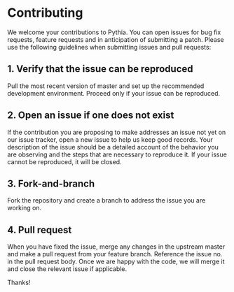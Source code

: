 # Contributing

We welcome your contributions to Pythia. You can open issues for bug fix requests, feature requests and
in anticipation of submitting a patch. Please use the following guidelines when 
submitting issues and pull requests:

## 1. Verify that the issue can be reproduced

Pull the most recent version of master and set up the recommended development environment. Proceed only if your issue can be reproduced.

## 2. Open an issue if one does not exist

If the contribution you are proposing to make addresses an issue not yet on our issue tracker, open a new issue to help us 
keep good records. Your description of the issue should be a detailed account of the behavior you are observing and 
the steps that are necessary to reproduce it. If your issue cannot be reproduced, it will be closed.

## 3. Fork-and-branch

Fork the repository and create a branch to address the issue you are working on.

## 4. Pull request

When you have fixed the issue, merge any changes in the upstream master and make a pull request from
your feature branch. Reference the issue no. in the pull request body. Once we are happy with 
the code, we will merge it and close the relevant issue if applicable.

Thanks!
